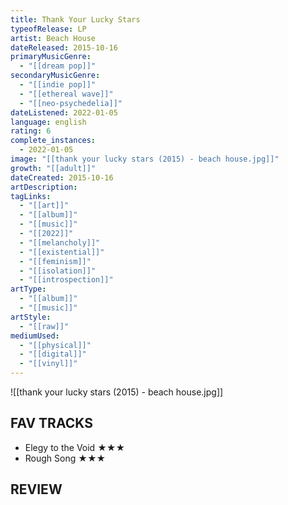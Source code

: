 ```yaml
---
title: Thank Your Lucky Stars
typeofRelease: LP
artist: Beach House
dateReleased: 2015-10-16
primaryMusicGenre:
  - "[[dream pop]]"
secondaryMusicGenre:
  - "[[indie pop]]"
  - "[[ethereal wave]]"
  - "[[neo-psychedelia]]"
dateListened: 2022-01-05
language: english
rating: 6
complete_instances:
  - 2022-01-05
image: "[[thank your lucky stars (2015) - beach house.jpg]]"
growth: "[[adult]]"
dateCreated: 2015-10-16
artDescription:
tagLinks:
  - "[[art]]"
  - "[[album]]"
  - "[[music]]"
  - "[[2022]]"
  - "[[melancholy]]"
  - "[[existential]]"
  - "[[feminism]]"
  - "[[isolation]]"
  - "[[introspection]]"
artType:
  - "[[album]]"
  - "[[music]]"
artStyle:
  - "[[raw]]"
mediumUsed:
  - "[[physical]]"
  - "[[digital]]"
  - "[[vinyl]]"
---
```

![[thank your lucky stars (2015) - beach house.jpg]]
## FAV TRACKS

- Elegy to the Void ★★★
- Rough Song ★★★
## REVIEW


